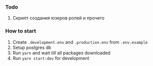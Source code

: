 ### Todo
1. Скрипт создания юзеров ролей и прочего

### How to start
1. Create `.development.env` and `.production.env` from  `.env.example`
2. Setup postgres db
3. Run `yarn` and wait till all packages downloaded
4. Run `yarn start:dev` for development
